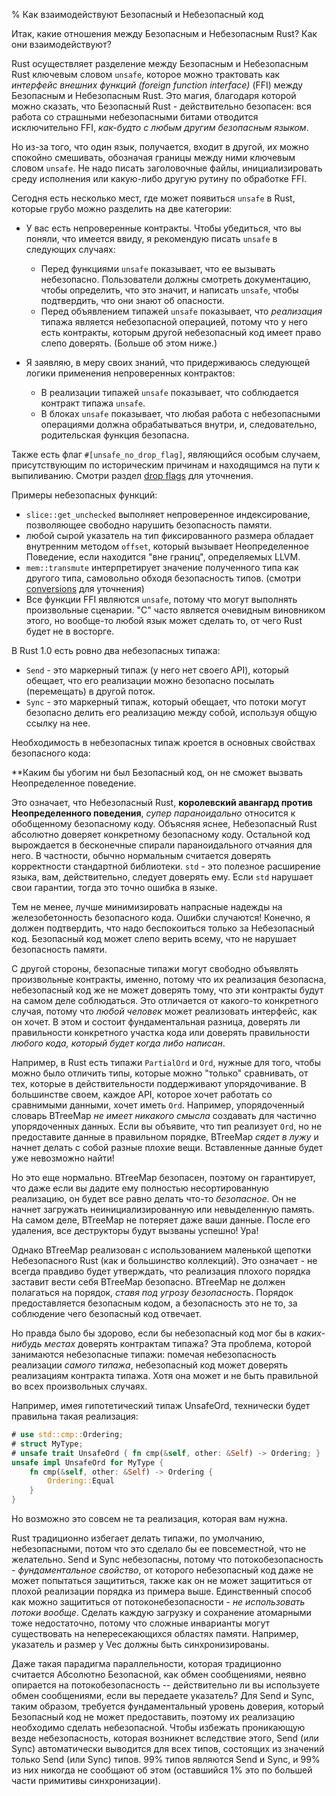 % Как взаимодействуют Безопасный и Небезопасный код

Итак, какие отношения между Безопасным и Небезопасным Rust? Как они
взаимодействуют?

Rust осуществляет разделение между Безопасным и Небезопасным Rust ключевым
словом `unsafe`, которое можно трактовать как *интерфейс внешних функций
(foreign function interface)* (FFI) между Безопасным и Небезопасным Rust. Это
магия, благодаря которой можно сказать, что Безопасный Rust - действительно
безопасен: вся работа со страшными небезопасными битами отводится исключительно
FFI, *как-будто с любым другим безопасным языком*.

Но из-за того, что один язык, получается, входит в другой, их можно спокойно
смешивать, обозначая границы между ними ключевым словом `unsafe`. Не надо писать
заголовочные файлы, инициализировать среду исполнения или какую-либо другую
рутину по обработке FFI.

Сегодня есть несколько мест, где может появиться `unsafe` в Rust, которые грубо
можно разделить на две категории:

* У вас есть непроверенные контракты. Чтобы убедиться, что вы поняли, что
имеется ввиду, я рекомендую писать `unsafe` в следующих случаях:     
  * Перед функциями `unsafe` показывает, что ее вызывать небезопасно. 
  Пользователи должны смотреть документацию, чтобы определить, что это значит,
   и написать `unsafe`, чтобы подтвердить, что они знают об опасности.     
  * Перед объявлением типажей `unsafe` показывает, что *реализация* типажа 
  является небезопасной операцией, потому что у него есть контракты, которым 
  другой небезопасный код имеет право слепо доверять. (Больше об этом ниже.)

* Я заявляю, в меру своих знаний, что придерживаюсь следующей логики применения 
непроверенных контрактов:
  * В реализации типажей `unsafe` показывает, что соблюдается контракт типажа
`unsafe`.
  * В блоках `unsafe` показывает, что любая работа с небезопасными операциями 
  должна обрабатываться внутри, и, следовательно, родительская функция 
  безопасна.

Также есть флаг `#[unsafe_no_drop_flag]`, являющийся особым случаем,
присутствующим по историческим причинам и находящимся на пути к выпиливанию.
Смотри раздел [drop flags] для уточнения.

Примеры небезопасных функций:

* `slice::get_unchecked` выполняет непроверенное индексирование, позволяющее
свободно нарушить безопасность памяти. 
* любой сырой указатель на тип фиксированного размера обладает внутренним 
методом `offset`, который вызывает Неопределенное Поведение, если находится 
"вне границ", определяемых LLVM. 
* `mem::transmute` интерпретирует значение полученного типа как другого типа, 
самовольно обходя безопасность типов. (смотри [conversions] для уточнения) 
* Все функции FFI являются `unsafe`, потому что могут выполнять произвольные 
сценарии. "С" часто является очевидным виновником этого, но вообще-то любой язык
 может сделать то, от чего Rust будет не в восторге.

В Rust 1.0 есть ровно два небезопасных типажа:

* `Send` - это маркерный типаж (у него нет своего API), который обещает, что его
реализации можно безопасно посылать (перемещать) в другой поток.
* `Sync` - это маркерный типаж, который обещает, что потоки могут безопасно 
делить его реализацию между собой, используя общую ссылку на нее.

Необходимость в небезопасных типаж кроется в основных свойствах безопасного
кода:

**Каким бы убогим ни был Безопасный код, он не сможет вызвать Неопределенное
поведение.

Это означает, что Небезопасный Rust, **королевский авангард против 
Неопределенного поведения**, *супер параноидально* относится к обобщенному 
безопасному коду. Объясняя яснее, Небезопасный Rust абсолютно доверяет 
конкретному безопасному коду. Остальной код вырождается в бесконечные спирали 
параноидального отчаяния для него. В частности, обычно нормальным считается 
доверять корректности стандартной библиотеки. `std` - это полезное расширение 
языка, вам, действительно, следует доверять ему. Если `std` нарушает свои 
гарантии, тогда это точно ошибка в языке.

Тем не менее, лучше минимизировать напрасные надежды на железобетонность
безопасного кода. Ошибки случаются! Конечно, я должен подтвердить, что надо
беспокоиться только за Небезопасный код. Безопасный код может слепо верить
всему, что не нарушает безопасность памяти.

С другой стороны, безопасные типажи могут свободно объявлять произвольные
контракты, именно, потому что их реализация безопасна, небезопасный код же не
может доверять тому, что эти контракты будут на самом деле соблюдаться. Это
отличается от какого-то конкретного случая, потому что *любой человек* может
реализовать интерфейс, как он хочет. В этом и состоит фундаментальная разница,
доверять ли правильности конкретного участка кода или доверять правильности
*любого кода, который будет когда либо написан*.

Например, в Rust есть типажи `PartialOrd` и `Ord`, нужные для того, чтобы можно
было отличить типы, которые можно "только" сравнивать, от тех, которые в
действительности поддерживают упорядочивание. В большинстве своем, каждое API,
которое хочет работать со сравнимыми данными, хочет иметь `Ord`. Например,
упорядоченный словарь BTreeMap *не имеет никакого смысла* создавать для частично
упорядоченных данных. Если вы объявите, что тип реализует `Ord`, но не
предоставите данные в правильном порядке, BTreeMap *сядет в лужу* и начнет
делать с собой разные плохие вещи. Вставленные данные будет уже невозможно
найти!

Но это еще нормально. BTreeMap безопасен, поэтому он гарантирует, что даже если
вы дадите ему полностью несортированную реализацию, он будет все равно делать
что-то *безопасное*. Он не начнет загружать неинициализированную или
невыделенную память. На самом деле, BTreeMap не потеряет даже ваши данные. После
его удаления, все деструкторы будут вызваны успешно! Ура!

Однако BTreeMap реализован с использованием маленькой щепотки Небезопасного Rust
(как и большинство коллекций). Это означает - не всегда правдиво будет
утверждать, что реализация плохого порядка заставит вести себя BTreeMap
безопасно. BTreeMap не должен полагаться на порядок, *ставя под угрозу
безопасность*. Порядок предоставляется безопасным кодом, а безопасность это не
то, за соблюдение чего безопасный код отвечает.

Но правда было бы здорово, если бы небезопасный код мог бы в *каких-нибудь
местах* доверять контрактам типажа? Эта проблема, которой занимаются
небезопасные типажи: помечая небезопасность реализации *самого типажа*,
небезопасный код может доверять реализациям контракта типажа. Хотя она может и
не быть правильной во всех произвольных случаях.

Например, имея гипотетический типаж UnsafeOrd, технически будет правильна такая
реализация:

```rust
# use std::cmp::Ordering;
# struct MyType;
# unsafe trait UnsafeOrd { fn cmp(&self, other: &Self) -> Ordering; }
unsafe impl UnsafeOrd for MyType {
    fn cmp(&self, other: &Self) -> Ordering {
        Ordering::Equal
    }
}
```

Но возможно это совсем не та реализация, которая вам нужна.

Rust традиционно избегает делать типажи, по умолчанию, небезопасными, потом что
это сделало бы ее повсеместной, что не желательно. Send и Sync небезопасны,
потому что потокобезопасность - *фундаментальное свойство*, от которого
небезопасный код даже не может попытаться защититься, также как он не может
защититься от плохой реализации порядка из примера выше. Единственный способ как
можно  защититься от потоконебезопасности - *не использовать потоки вообще*.
Сделать каждую загрузку и сохранение атомарными тоже недостаточно, потому что
сложные инварианты могут существовать на непересекающихся областях памяти.
Например, указатель и размер у Vec должны быть синхронизированы.

Даже такая парадигма параллельности, которая традиционно считается Абсолютно
Безопасной, как обмен сообщениями, неявно опирается на потокобезопасность --
действительно ли вы используете обмен сообщениями, если вы передаете указатель?
Для Send и Sync, таким образом, требуется фундаментальный уровень доверия,
который Безопасный код не может предоставить, поэтому их реализацию необходимо
сделать небезопасной. Чтобы избежать проникающую везде небезопасность, которая
возникнет вследствие этого, Send (или Sync) автоматически выводится для всех
типов, состоящих из значений только Send (или Sync) типов. 99% типов являются
Send и Sync, и 99% из них никогда не сообщают об этом (оставшийся 1% это по
большей части примитивы синхронизации).




[drop flags]: drop-flags.html
[conversions]: conversions.html
